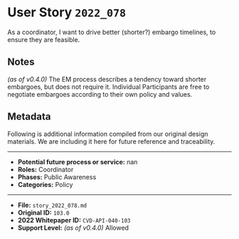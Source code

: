
# User Story `2022_078` #

<!-- story-start -->As a coordinator, I want to drive better (shorter?) embargo timelines, to ensure they are feasible.<!-- story-end -->

## Notes ##

*(as of v0.4.0)*
The EM process describes a tendency toward shorter embargoes, but does not require it. Individual Participants are free to negotiate embargoes according to their own policy and values.

## Metadata ##

Following is additional information compiled from our original design materials.
We are including it here for future reference and traceability.

---

- **Potential future process or service:** nan
- **Roles:** Coordinator
- **Phases:** Public Awareness
- **Categories:** Policy

---

- **File:** `story_2022_078.md`
- **Original ID:** `103.0`
- **2022 Whitepaper ID:** `CVD-API-040-103`
- **Support Level:** *(as of v0.4.0)* Allowed
